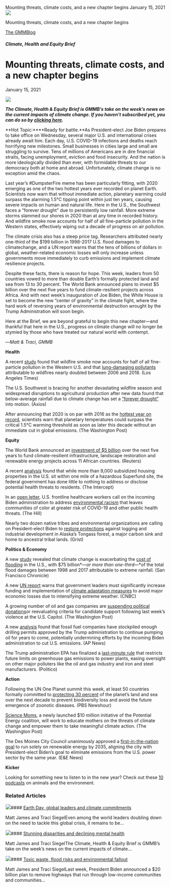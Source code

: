 



Mounting threats, climate costs, and a new chapter begins
January 15, 2021
![](data:image/gif;base64,R0lGODlhAQABAAAAACH5BAEKAAEALAAAAAABAAEAAAICTAEAOw==)![](https://www.gmmb.com/wp-content/uploads/2021/01/build-back-better_og.jpg)



Mounting threats, climate costs, and a new chapter begins





 [The GMMBlog](/blog/)



##### Climate, Health and Equity Brief

 Mounting threats, climate costs, and a new chapter begins
=========================================================


January 15, 2021



![](data:image/gif;base64,R0lGODlhAQABAAAAACH5BAEKAAEALAAAAAABAAEAAAICTAEAOw==)![](https://www.gmmb.com/wp-content/uploads/2021/01/build-back-better_og-552x552.jpg) 


***The Climate, Health & Equity Brief is GMMB’s take on the week’s news on the current impacts of climate change. If you haven’t subscribed yet, you can do so by [clicking here](https://mailchimp.us4.list-manage.com/subscribe?u=f2f8c4bdabe1a2a83f914e813&id=4a13a601e2).***


**Hot Topic:****Ready for battle.**As President-elect Joe Biden prepares to take office on Wednesday, several major U.S. and international crises already await him. Each day, U.S. COVID-19 infections and deaths reach horrifying new milestones. Small businesses in cities large and small are struggling to survive. Tens of millions of Americans are in dire financial straits, facing unemployment, eviction and food insecurity. And the nation is more ideologically divided than ever, with formidable threats to our democracy both at home and abroad. Unfortunately, climate change is no exception amid the chaos.


Last year’s #DumpsterFire meme has been particularly fitting, with 2020 emerging as one of the two hottest years ever recorded on planet Earth. Scientists now warn that without immediate action, planetary warming could surpass the alarming 1.5°C tipping point within just ten years, causing severe impacts on human and natural life. Here in the U.S., the Southwest faces a “forever drought” due to persistently low rainfall. More extreme storms slammed our shores in 2020 than at any time in recorded history. And wildfire smoke now accounts for half of all fine-particle pollution in the Western states, effectively wiping out a decade of progress on air pollution.


The climate crisis also has a steep price tag. Researchers attributed nearly one-third of the $199 billion in 1998-2017 U.S. flood damages to climatechange, and a UN report warns that the tens of billions of dollars in global, weather-related economic losses will only increase unless governments move immediately to curb emissions and implement climate resilience projects.


Despite these facts, there is reason for hope. This week, leaders from 50 countries vowed to more than double Earth’s formally protected land and sea from 13 to 30 percent. The World Bank announced plans to invest $5 billion over the next five years to fund climate-resilient projects across Africa. And with next week’s inauguration of Joe Biden, the White House is set to become the new “center of gravity” in the climate fight, where the hard work of reversing years of environmental destruction wrought by the Trump Administration will soon begin.


Here at the Brief, we are beyond grateful to begin this new chapter—and thankful that here in the U.S., progress on climate change will no longer be stymied by those who have treated our natural world with contempt.


—*Matt & Traci, GMMB*


**Health**
















A recent [study](https://urldefense.proofpoint.com/v2/url?u=https-3A__mailchimp.us4.list-2Dmanage.com_track_click-3Fu-3Df2f8c4bdabe1a2a83f914e813-26id-3D784eb5f0f9-26e-3D584636d9e9&d=DwMFaQ&c=HdAUNv_EOZyljLc1cjbHCq-Eo7r1kRHoywhQbi81uaA&r=QP_GU0xZmQiSCnbvKg0iAuB5Me5X2kSVnbz_vSNm_fI&m=kwr9BXBT-pCJ_7jHldVAZwKxsXS9-H3MQtQOmmdOZU0&s=G_eyYC2VXOHDDvA0HAAo_Rmlq7Nvc9K3qffvYIuPdfs&e=) found that wildfire smoke now accounts for half of all fine-particle pollution in the Western U.S. and that [lung-damaging pollutants](https://urldefense.proofpoint.com/v2/url?u=https-3A__mailchimp.us4.list-2Dmanage.com_track_click-3Fu-3Df2f8c4bdabe1a2a83f914e813-26id-3Dab2d18b9ae-26e-3D584636d9e9&d=DwMFaQ&c=HdAUNv_EOZyljLc1cjbHCq-Eo7r1kRHoywhQbi81uaA&r=QP_GU0xZmQiSCnbvKg0iAuB5Me5X2kSVnbz_vSNm_fI&m=kwr9BXBT-pCJ_7jHldVAZwKxsXS9-H3MQtQOmmdOZU0&s=dTJToxgLGkgoQ7VL44BJNxxdFunt233aNzz4Dx-0Oz0&e= "https://urldefense.proofpoint.com/v2/url?u=https-3A__mailchimp.us4.list-2Dmanage.com_track_click-3Fu-3Df2f8c4bdabe1a2a83f914e813-26id-3Dab2d18b9ae-26e-3D584636d9e9&d=DwMFaQ&c=HdAUNv_EOZyljLc1cjbHCq-Eo7r1kRHoywhQbi81uaA&r=QP_GU0xZmQiSCnbvKg0iAuB5Me5X2kSVnbz_vSNm_fI&m=kwr9BXBT-pCJ_7jHldVAZwKxsXS9-H3MQtQOmmdOZU0&s=dTJToxgLGkgoQ7VL44BJNxxdFunt233aNzz4Dx-0Oz0&e=") attributable to wildfires nearly doubled between 2006 and 2018. (Los Angeles Times)


The U.S. Southwest is bracing for another devastating wildfire season and widespread disruptions to agricultural production after new data found that below-average rainfall due to climate change has set a [“forever drought”](https://urldefense.proofpoint.com/v2/url?u=https-3A__mailchimp.us4.list-2Dmanage.com_track_click-3Fu-3Df2f8c4bdabe1a2a83f914e813-26id-3D04f4ad69b0-26e-3D584636d9e9&d=DwMFaQ&c=HdAUNv_EOZyljLc1cjbHCq-Eo7r1kRHoywhQbi81uaA&r=QP_GU0xZmQiSCnbvKg0iAuB5Me5X2kSVnbz_vSNm_fI&m=kwr9BXBT-pCJ_7jHldVAZwKxsXS9-H3MQtQOmmdOZU0&s=ieIEcGR13dpZysz5t6iIfqkqtjVzdr0uqHBX4MriJLE&e=) into motion. (Axios)



After announcing that 2020 is on par with 2016 as the [hottest year on record](https://urldefense.proofpoint.com/v2/url?u=https-3A__mailchimp.us4.list-2Dmanage.com_track_click-3Fu-3Df2f8c4bdabe1a2a83f914e813-26id-3Dc35c8bad67-26e-3D584636d9e9&d=DwMFaQ&c=HdAUNv_EOZyljLc1cjbHCq-Eo7r1kRHoywhQbi81uaA&r=QP_GU0xZmQiSCnbvKg0iAuB5Me5X2kSVnbz_vSNm_fI&m=kwr9BXBT-pCJ_7jHldVAZwKxsXS9-H3MQtQOmmdOZU0&s=1DQpNpb1rSNbZaoQTkYHQZYNQz1xlQoOYwcJFfdK7NM&e=), scientists warn that planetary temperatures could surpass the critical 1.5°C warming threshold as soon as later this decade without an immediate cut in global emissions. (The Washington Post)















**Equity**













The World Bank announced an [investment of $5 billion](https://urldefense.proofpoint.com/v2/url?u=https-3A__mailchimp.us4.list-2Dmanage.com_track_click-3Fu-3Df2f8c4bdabe1a2a83f914e813-26id-3D7dddcd49f9-26e-3D584636d9e9&d=DwMFaQ&c=HdAUNv_EOZyljLc1cjbHCq-Eo7r1kRHoywhQbi81uaA&r=QP_GU0xZmQiSCnbvKg0iAuB5Me5X2kSVnbz_vSNm_fI&m=kwr9BXBT-pCJ_7jHldVAZwKxsXS9-H3MQtQOmmdOZU0&s=opU8pH5um0OwzaBmqztYq6_eX_AwIG5i7LtlSttJbkI&e=) over the next five years to fund climate-resilient infrastructure, landscape restoration and renewable energy projects across 11 African countries. (Reuters)


A recent [analysis](https://urldefense.proofpoint.com/v2/url?u=https-3A__mailchimp.us4.list-2Dmanage.com_track_click-3Fu-3Df2f8c4bdabe1a2a83f914e813-26id-3Db4105aa4f3-26e-3D584636d9e9&d=DwMFaQ&c=HdAUNv_EOZyljLc1cjbHCq-Eo7r1kRHoywhQbi81uaA&r=QP_GU0xZmQiSCnbvKg0iAuB5Me5X2kSVnbz_vSNm_fI&m=kwr9BXBT-pCJ_7jHldVAZwKxsXS9-H3MQtQOmmdOZU0&s=VIi6-wbVcGZvbXoW30bpME0-JtjcNCZAFWrqfdf8Zhc&e=) found that while more than 9,000 subsidized housing properties in the U.S. sit within one mile of a hazardous Superfund site, the federal government has done little to nothing to address or disclose potential health threats to residents. (The Intercept)


In an [open letter](https://urldefense.proofpoint.com/v2/url?u=https-3A__mailchimp.us4.list-2Dmanage.com_track_click-3Fu-3Df2f8c4bdabe1a2a83f914e813-26id-3Dcc2cd300f9-26e-3D584636d9e9&d=DwMFaQ&c=HdAUNv_EOZyljLc1cjbHCq-Eo7r1kRHoywhQbi81uaA&r=QP_GU0xZmQiSCnbvKg0iAuB5Me5X2kSVnbz_vSNm_fI&m=kwr9BXBT-pCJ_7jHldVAZwKxsXS9-H3MQtQOmmdOZU0&s=qgtv3zhw6Zjeqtvyn0MmNJ9_Rflqv4O0Odww5L7uau0&e=), U.S. frontline healthcare workers call on the incoming Biden administration to address [environmental racism](https://urldefense.proofpoint.com/v2/url?u=https-3A__mailchimp.us4.list-2Dmanage.com_track_click-3Fu-3Df2f8c4bdabe1a2a83f914e813-26id-3D71c8d01a10-26e-3D584636d9e9&d=DwMFaQ&c=HdAUNv_EOZyljLc1cjbHCq-Eo7r1kRHoywhQbi81uaA&r=QP_GU0xZmQiSCnbvKg0iAuB5Me5X2kSVnbz_vSNm_fI&m=kwr9BXBT-pCJ_7jHldVAZwKxsXS9-H3MQtQOmmdOZU0&s=OeIY57l-KPcR-0fPFeDPcEdNmm1BH287q3um0it-bm8&e=) that leaves communities of color at greater risk of COVID-19 and other public health threats. (The Hill)



Nearly two dozen native tribes and environmental organizations are calling on President-elect Biden to [restore protections](https://urldefense.proofpoint.com/v2/url?u=https-3A__mailchimp.us4.list-2Dmanage.com_track_click-3Fu-3Df2f8c4bdabe1a2a83f914e813-26id-3Dace3df4e5a-26e-3D584636d9e9&d=DwMFaQ&c=HdAUNv_EOZyljLc1cjbHCq-Eo7r1kRHoywhQbi81uaA&r=QP_GU0xZmQiSCnbvKg0iAuB5Me5X2kSVnbz_vSNm_fI&m=kwr9BXBT-pCJ_7jHldVAZwKxsXS9-H3MQtQOmmdOZU0&s=Y9vZ2ui_-2he8Oup8ZMZVhwqYodJnz6Hkm9UO2GWdVw&e=) against logging and industrial development in Alaska’s Tongass forest, a major carbon sink and home to ancestral tribal lands. (Grist)












**Politics & Economy**
















A new [study](https://urldefense.proofpoint.com/v2/url?u=https-3A__mailchimp.us4.list-2Dmanage.com_track_click-3Fu-3Df2f8c4bdabe1a2a83f914e813-26id-3D277d19f17e-26e-3D584636d9e9&d=DwMFaQ&c=HdAUNv_EOZyljLc1cjbHCq-Eo7r1kRHoywhQbi81uaA&r=QP_GU0xZmQiSCnbvKg0iAuB5Me5X2kSVnbz_vSNm_fI&m=kwr9BXBT-pCJ_7jHldVAZwKxsXS9-H3MQtQOmmdOZU0&s=BNGP0GfFeYNxg-bjGXo0IcLwyfmPm6VHM0AOUKEhG80&e=) revealed that climate change is exacerbating the [cost of flooding](https://urldefense.proofpoint.com/v2/url?u=https-3A__mailchimp.us4.list-2Dmanage.com_track_click-3Fu-3Df2f8c4bdabe1a2a83f914e813-26id-3Dd2d9815366-26e-3D584636d9e9&d=DwMFaQ&c=HdAUNv_EOZyljLc1cjbHCq-Eo7r1kRHoywhQbi81uaA&r=QP_GU0xZmQiSCnbvKg0iAuB5Me5X2kSVnbz_vSNm_fI&m=kwr9BXBT-pCJ_7jHldVAZwKxsXS9-H3MQtQOmmdOZU0&s=3tu_gmctJA6GRcoSJGKCaJRN3DdMxui9G3CKL5dYiOQ&e=) in the U.S., with $75 billion*—*or more than one-third*—*of the total flood damages between 1998 and 2017 attributable to extreme rainfall. (San Francisco Chronicle)


A new [UN report](https://urldefense.proofpoint.com/v2/url?u=https-3A__mailchimp.us4.list-2Dmanage.com_track_click-3Fu-3Df2f8c4bdabe1a2a83f914e813-26id-3D0a76c3dae3-26e-3D584636d9e9&d=DwMFaQ&c=HdAUNv_EOZyljLc1cjbHCq-Eo7r1kRHoywhQbi81uaA&r=QP_GU0xZmQiSCnbvKg0iAuB5Me5X2kSVnbz_vSNm_fI&m=kwr9BXBT-pCJ_7jHldVAZwKxsXS9-H3MQtQOmmdOZU0&s=NFVUyLFhbUvNxRG9zOZiWi_j3GIIPWnEE18pTJ9k1aI&e=) warns that government leaders must significantly increase funding and implementation of [climate adaptation measures](https://urldefense.proofpoint.com/v2/url?u=https-3A__mailchimp.us4.list-2Dmanage.com_track_click-3Fu-3Df2f8c4bdabe1a2a83f914e813-26id-3D2d59ff2ab8-26e-3D584636d9e9&d=DwMFaQ&c=HdAUNv_EOZyljLc1cjbHCq-Eo7r1kRHoywhQbi81uaA&r=QP_GU0xZmQiSCnbvKg0iAuB5Me5X2kSVnbz_vSNm_fI&m=kwr9BXBT-pCJ_7jHldVAZwKxsXS9-H3MQtQOmmdOZU0&s=TvJCPC6p2BqWA6lbhBaS88fBh9t7_ueWrtpNOKIiNcs&e=) to avoid major economic losses due to intensifying extreme weather. (CNBC)


A growing number of oil and gas companies are [suspending political donations](https://urldefense.proofpoint.com/v2/url?u=https-3A__mailchimp.us4.list-2Dmanage.com_track_click-3Fu-3Df2f8c4bdabe1a2a83f914e813-26id-3D435f7e9c18-26e-3D584636d9e9&d=DwMFaQ&c=HdAUNv_EOZyljLc1cjbHCq-Eo7r1kRHoywhQbi81uaA&r=QP_GU0xZmQiSCnbvKg0iAuB5Me5X2kSVnbz_vSNm_fI&m=kwr9BXBT-pCJ_7jHldVAZwKxsXS9-H3MQtQOmmdOZU0&s=arXTU3XYqUGAiAbcUL8jrc9dn8AfGU2QGOjc_5n_Mbs&e=)or reevaluating criteria for candidate support following last week’s violence at the U.S. Capitol. (The Washington Post)


A new [analysis](https://urldefense.proofpoint.com/v2/url?u=https-3A__mailchimp.us4.list-2Dmanage.com_track_click-3Fu-3Df2f8c4bdabe1a2a83f914e813-26id-3D9ed2afac9c-26e-3D584636d9e9&d=DwMFaQ&c=HdAUNv_EOZyljLc1cjbHCq-Eo7r1kRHoywhQbi81uaA&r=QP_GU0xZmQiSCnbvKg0iAuB5Me5X2kSVnbz_vSNm_fI&m=kwr9BXBT-pCJ_7jHldVAZwKxsXS9-H3MQtQOmmdOZU0&s=fxi_Gb4Lq4oc6_F8Sh14xkJDtG3r3xt_deqsiFgvWfQ&e=) found that fossil fuel companies have stockpiled enough drilling permits approved by the Trump administration to continue pumping oil for years to come, potentially undermining efforts by the incoming Biden administration to cut U.S. emissions. (AP News)



The Trump administration EPA has finalized a [last-minute rule](https://urldefense.proofpoint.com/v2/url?u=https-3A__mailchimp.us4.list-2Dmanage.com_track_click-3Fu-3Df2f8c4bdabe1a2a83f914e813-26id-3D1724a1caed-26e-3D584636d9e9&d=DwMFaQ&c=HdAUNv_EOZyljLc1cjbHCq-Eo7r1kRHoywhQbi81uaA&r=QP_GU0xZmQiSCnbvKg0iAuB5Me5X2kSVnbz_vSNm_fI&m=kwr9BXBT-pCJ_7jHldVAZwKxsXS9-H3MQtQOmmdOZU0&s=-dAzUmSKi4ve5OxmWj7-ZleZ8afMT_9u1rGAnIrHx4s&e=) that restricts future limits on greenhouse gas emissions to power plants, easing oversight on other major polluters like the oil and gas industry and iron and steel manufacturers. (Politico)















**Action**



Following the UN One Planet summit this week, at least 50 countries formally committed to [protecting 30 percent](https://urldefense.proofpoint.com/v2/url?u=https-3A__mailchimp.us4.list-2Dmanage.com_track_click-3Fu-3Df2f8c4bdabe1a2a83f914e813-26id-3Df10e7c2a4b-26e-3D584636d9e9&d=DwMFaQ&c=HdAUNv_EOZyljLc1cjbHCq-Eo7r1kRHoywhQbi81uaA&r=QP_GU0xZmQiSCnbvKg0iAuB5Me5X2kSVnbz_vSNm_fI&m=kwr9BXBT-pCJ_7jHldVAZwKxsXS9-H3MQtQOmmdOZU0&s=LCDoD-kBaY_VFYZ1XvKAukFBe3tjNkoNLAn1w2fU7KI&e=) of the planet’s land and sea over the next decade to prevent biodiversity loss and avoid the future emergence of zoonotic diseases. (PBS Newshour)


[Science Moms](https://urldefense.proofpoint.com/v2/url?u=https-3A__mailchimp.us4.list-2Dmanage.com_track_click-3Fu-3Df2f8c4bdabe1a2a83f914e813-26id-3D7fd8774f20-26e-3D584636d9e9&d=DwMFaQ&c=HdAUNv_EOZyljLc1cjbHCq-Eo7r1kRHoywhQbi81uaA&r=QP_GU0xZmQiSCnbvKg0iAuB5Me5X2kSVnbz_vSNm_fI&m=kwr9BXBT-pCJ_7jHldVAZwKxsXS9-H3MQtQOmmdOZU0&s=IVL-uVBOQijBY1fZdzgcchwJWOUJvs-ZDtRuR5Bu67c&e=), a newly launched $10 million initiative of the Potential Energy coalition, will work to educate mothers on the threats of climate change and empower them to take meaningful climate action. (The Washington Post)



The Des Moines City Council unanimously approved a [first-in-the-nation goal](https://urldefense.proofpoint.com/v2/url?u=https-3A__mailchimp.us4.list-2Dmanage.com_track_click-3Fu-3Df2f8c4bdabe1a2a83f914e813-26id-3D54a13a21e7-26e-3D584636d9e9&d=DwMFaQ&c=HdAUNv_EOZyljLc1cjbHCq-Eo7r1kRHoywhQbi81uaA&r=QP_GU0xZmQiSCnbvKg0iAuB5Me5X2kSVnbz_vSNm_fI&m=kwr9BXBT-pCJ_7jHldVAZwKxsXS9-H3MQtQOmmdOZU0&s=gAiOdn5xrRyiNghHnuI0Xmi0nDFa1l9fnVhLNxvPauI&e=) to run solely on renewable energy by 2035, aligning the city with President-elect Biden’s goal to eliminate emissions from the U.S. power sector by the same year. (E&E News)


**Kicker**


Looking for something new to listen to in the new year? Check out these [10 podcasts](https://urldefense.proofpoint.com/v2/url?u=https-3A__mailchimp.us4.list-2Dmanage.com_track_click-3Fu-3Df2f8c4bdabe1a2a83f914e813-26id-3D7521112a29-26e-3D584636d9e9&d=DwMFaQ&c=HdAUNv_EOZyljLc1cjbHCq-Eo7r1kRHoywhQbi81uaA&r=QP_GU0xZmQiSCnbvKg0iAuB5Me5X2kSVnbz_vSNm_fI&m=kwr9BXBT-pCJ_7jHldVAZwKxsXS9-H3MQtQOmmdOZU0&s=2-eCYk__wGJVSkwin0D4txrcKboxKFljBh-KQnjgDzw&e=) on animals and the environment.







### Related Articles

![](data:image/gif;base64,R0lGODlhAQABAAAAACH5BAEKAAEALAAAAAABAAEAAAICTAEAOw==)![](https://www.gmmb.com/wp-content/uploads/2021/04/b5197d82-9fb4-4c84-a8d9-e468348c4c67-380x200.jpg)#### [Earth Day, global leaders and climate commitments](https://www.gmmb.com/news/earth-day-global-leaders-and-climate-commitments/)

Matt James and Traci SiegelEven among the world leaders doubling down on the need to tackle this global crisis, it remains to be…

![](data:image/gif;base64,R0lGODlhAQABAAAAACH5BAEKAAEALAAAAAABAAEAAAICTAEAOw==)![](https://www.gmmb.com/wp-content/uploads/2021/04/4.16header-380x200.png)#### [Stunning disparities and declining mental health](https://www.gmmb.com/news/stunning-disparities-and-declining-mental-health/)

Matt James and Traci SiegelThe Climate, Health & Equity Brief is GMMB’s take on the week’s news on the current impacts of climate…

![](data:image/gif;base64,R0lGODlhAQABAAAAACH5BAEKAAEALAAAAAABAAEAAAICTAEAOw==)![](https://www.gmmb.com/wp-content/uploads/2021/04/Picture1-380x200.jpg)#### [Toxic waste, flood risks and environmental fallout](https://www.gmmb.com/news/toxic-waste-flood-risks-and-environmental-fallout/)

Matt James and Traci SiegelLast week, President Biden announced a $20 billion plan to remove highways that run through low-income communities and communities…




